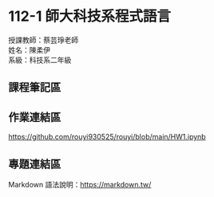 # 112-1 師大科技系程式語言

授課教師：蔡芸琤老師  
姓名：陳柔伊  
系級：科技系二年級  

## 課程筆記區

## 作業連結區
https://github.com/rouyi930525/rouyi/blob/main/HW1.ipynb

## 專題連結區
Markdown 語法說明：https://markdown.tw/  
